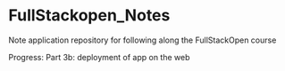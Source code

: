 # FullStackopen_Notes
Note application repository for following along the FullStackOpen course

Progress: Part 3b: deployment of app on the web
